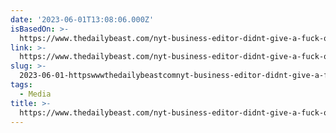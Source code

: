 ```yaml
---
date: '2023-06-01T13:08:06.000Z'
isBasedOn: >-
  https://www.thedailybeast.com/nyt-business-editor-didnt-give-a-fuck-over-elizabeth-holmes-profile-backlash?via=newsletter&source=CSPMedition
link: >-
  https://www.thedailybeast.com/nyt-business-editor-didnt-give-a-fuck-over-elizabeth-holmes-profile-backlash?via=newsletter&source=CSPMedition
slug: >-
  2023-06-01-httpswwwthedailybeastcomnyt-business-editor-didnt-give-a-fuck-over-elizabeth-holmes-profile-backlashvianewsletterandsourcecspmedition
tags:
  - Media
title: >-
  https://www.thedailybeast.com/nyt-business-editor-didnt-give-a-fuck-over-elizabeth-holmes-profile-backlash?via=newsletter&source=CSPMedition
---
```


